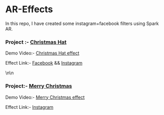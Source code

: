 # AR-Effects

In this repo, I have created some instagram+facebook filters using Spark AR.

### Project :- [Christmas Hat](/christmas-hat "Project Files")
Demo Video:- [Christmas Hat effect](/Videos/cristmas-hat.mp4 "Demo Video")

Effect Link:- [Facebook](https://www.facebook.com/fbcameraeffects/tryit/689993755259700/ "Facebook Filter") && [Instagram](https://www.instagram.com/ar/689993755259700/ "Instagram Filter")

\n\n

### Project:- [Merry Christmas](/merry-christmas "Project Files")
Demo Video:- [Merry Christmas effect](/Videos/merry-christmas.mp4 "Demo Video")

Effect Link:-  [Instagram](https://www.instagram.com/ar/3243420115982346/ "Instagram Filter")